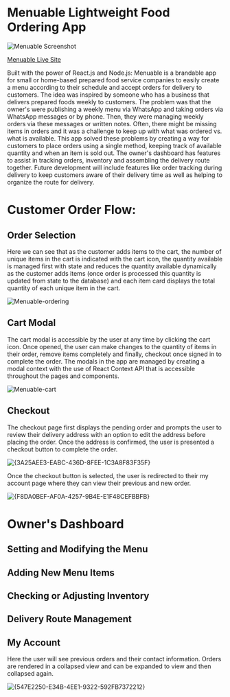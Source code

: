 # Menuable Lightweight Food Ordering App

![Menuable Screenshot](https://github.com/stevenseb/Menuable/blob/main/menuable.png)


<a href="https://menuable-main.onrender.com">Menuable Live Site</a>

Built with the power of React.js and Node.js: Menuable is a brandable app for small or home-based prepared food service companies to easily create a menu according to their schedule and accept orders for delivery to customers. The idea was inspired by someone who has a business that delivers prepared foods weekly to customers. The problem was that the owner's were publishing a weekly menu via WhatsApp and taking orders via WhatsApp messages or by phone. Then, they were managing weekly orders via these messages or written notes. Often, there might be missing items in orders and it was a challenge to keep up with what was ordered vs. what is available. This app solved these problems by creating a way for customers to place orders using a single method, keeping track of available quantity and when an item is sold out. The owner's dashboard has features to assist in tracking orders, inventory and assembling the delivery route together. Future development will include features like order tracking during delivery to keep customers aware of their delivery time as well as helping to organize the route for delivery.

# Customer Order Flow:

## Order Selection
Here we can see that as the customer adds items to the cart, the number of unique items in the cart is indicated with the cart icon, the quantity available is managed first with state and reduces the quantity available dynamically as the customer adds items (once order is processed this quantity is updated from state to the database) and each item card displays the total quantity of each unique item in the cart.



![Menuable-ordering](https://github.com/user-attachments/assets/a3e6c136-59e7-44f8-871b-44d5e42af9f8)


## Cart Modal
The cart modal is accessible by the user at any time by clicking the cart icon. Once opened, the user can make changes to the quantity of items in their order, remove items completely and finally, checkout once signed in to complete the order. The modals in the app are managed by creating a modal context with the use of React Context API that is accessible throughout the pages and components.

![Menuable-cart](https://github.com/user-attachments/assets/e9b160a4-2f05-40f5-9e0e-0d57ff6e17df)

## Checkout
The checkout page first displays the pending order and prompts the user to review their delivery address with an option to edit the address before placing the order. Once the address is confirmed, the user is presented a checkout button to complete the order.

![{3A25AEE3-EABC-436D-8FEE-1C3A8F83F35F}](https://github.com/user-attachments/assets/95a4ef1a-1a92-42f5-ad5f-553c2a470a79)

Once the checkout button is selected, the user is redirected to their my account page where they can view their previous and new order.

![{F8DA0BEF-AF0A-4257-9B4E-E1F48CEFBBFB}](https://github.com/user-attachments/assets/e4b0817b-1086-4b51-97e2-23ae597d72f5)

# Owner's Dashboard
## Setting and Modifying the Menu


## Adding New Menu Items

## Checking or Adjusting Inventory

## Delivery Route Management



## My Account
Here the user will see previous orders and their contact information. Orders are rendered in a collapsed view and can be expanded to view and then collapsed again.

![{547E2250-E34B-4EE1-9322-592FB7372212}](https://github.com/user-attachments/assets/fa0bb264-260d-4049-8e50-63d8e1249dbc)


